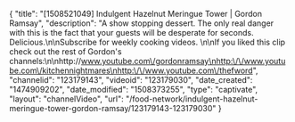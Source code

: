 {
    "title": "[1508521049] Indulgent Hazelnut Meringue Tower | Gordon Ramsay",
    "description": "A show stopping dessert. The only real danger with this is the fact that your guests will be desperate for seconds. Delicious.\n\nSubscribe for weekly cooking videos. \n\nIf you liked this clip check out the rest of Gordon's channels:\n\nhttp:\/\/www.youtube.com\/gordonramsay\nhttp:\/\/www.youtube.com\/kitchennightmares\nhttp:\/\/www.youtube.com\/thefword",
    "channelid": "123179143",
    "videoid": "123179030",
    "date_created": "1474909202",
    "date_modified": "1508373255",
    "type": "captivate",
    "layout": "channelVideo",
    "url": "\/food-network\/indulgent-hazelnut-meringue-tower-gordon-ramsay\/123179143-123179030"
}
